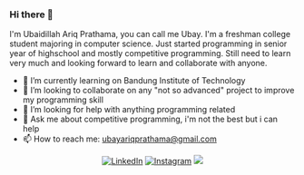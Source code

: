 ### Hi there 👋

I'm Ubaidillah Ariq Prathama, you can call me Ubay. I'm a freshman college student majoring in computer science. Just started programming in senior year of highschool and mostly competitive programming. Still need to learn very much and looking forward to learn and collaborate with anyone.

- 🌱 I’m currently learning on Bandung Institute of Technology
- 👯 I’m looking to collaborate on any "not so advanced" project to improve my programming skill
- 🤔 I’m looking for help with anything programming related
- 💬 Ask me about competitive programming, i'm not the best but i can help
- 📫 How to reach me: ubayariqprathama@gmail.com

<div>
  <p align = "center">
<a href="https://www.linkedin.com/in/" target="_blank"><img src="https://img.shields.io/badge/LinkedIn-%230077B5.svg?&style=flat-square&logo=linkedin&logoColor=white" alt="LinkedIn"></a>
<a href="https://www.instagram.com/ubaidillah_ariq " target="_blank"><img src="https://img.shields.io/badge/Instagram-%23E4405F.svg?&style=flat-square&logo=instagram&logoColor=white" alt="Instagram"></a>
<a href="mailto:ubayariqprathama@gmail.com"><img src="https://img.shields.io/badge/-ubayariqprathama@gmail.com-D14836?style=flat-square&logo=Gmail&logoColor=white"/></a>
  </p>
</div>
